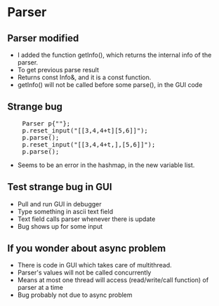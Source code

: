 # Parser
## Parser modified
* I added the function getInfo(), which returns the internal info of the parser.
* To get previous parse result
* Returns const Info&, and it is a const function.
* getInfo() will not be called before some parse(), in the GUI code
## Strange bug
<pre>
    Parser p{""};
    p.reset_input("[[3,4,4+t][5,6]]");
    p.parse();
    p.reset_input("[[3,4,4+t,],[5,6]]");
    p.parse();
</pre>
* Seems to be an error in the hashmap, in the new variable list.
## Test strange bug in GUI
* Pull and run GUI in debugger
* Type something in ascii text field
* Text field calls parser whenever there is update
* Bug shows up for some input
## If you wonder about async problem
* There is code in GUI which takes care of multithread.
* Parser's values will not be called concurrently
* Means at most one thread will access (read/write/call function) of parser at a time
* Bug probably not due to async problem
